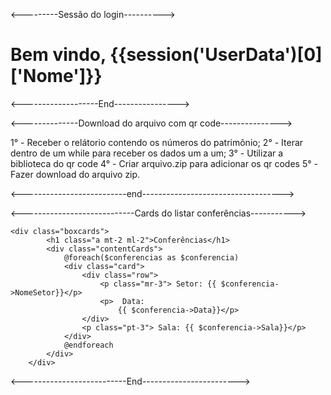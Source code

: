 <---------Sessão do login---------->
<?php
if (session('UserData') == null) {
    return view('LoginUser');
}
?>
<h1> Bem vindo, {{session('UserData')[0]['Nome']}}
</h1> 

<-------------------End---------------->

<--------------Download do arquivo com qr code--------------->

1° - Receber o relátorio contendo os números do patrimônio;
2° - Iterar dentro de um while para receber os dados um a um;
3° - Utilizar a biblioteca do qr code 
4° - Criar arquivo.zip para adicionar os qr codes
5° - Fazer download do arquivo zip.

<--------------------------end----------------------------------->

<----------------------------Cards do listar conferências----------->


    <div class="boxcards">
            <h1 class="a mt-2 ml-2">Conferências</h1>
            <div class="contentCards">
                @foreach($conferencias as $conferencia)
                <div class="card">
                    <div class="row">
                        <p class="mr-3"> Setor: {{ $conferencia->NomeSetor}}</p>
                        <p>  Data: 
                            {{ $conferencia->Data}}</p>
                    </div>
                    <p class="pt-3"> Sala: {{ $conferencia->Sala}}</p>
                </div>
                @endforeach
            </div>
        </div>

<--------------------------End------------------------>